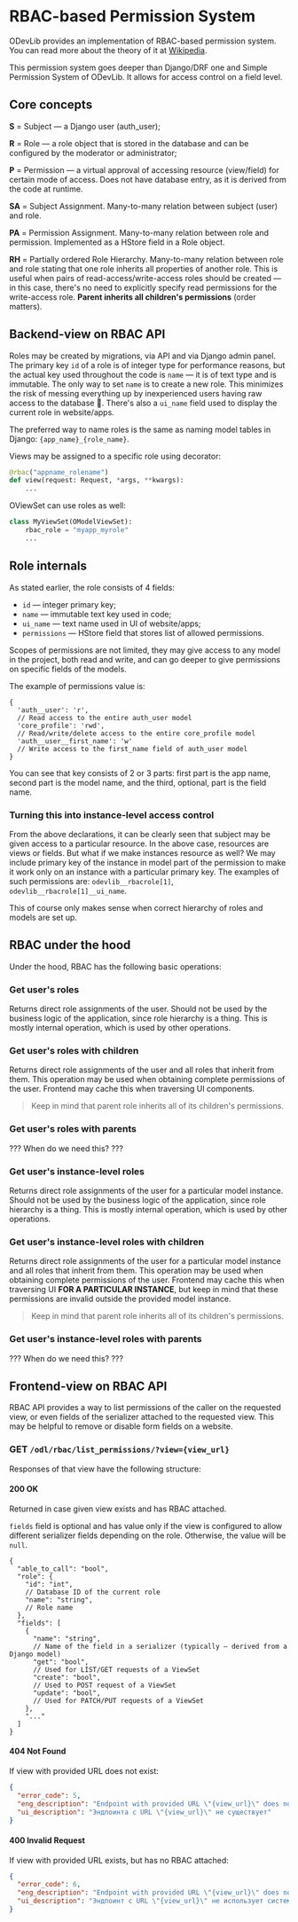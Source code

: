 # RBAC-based Permission System

ODevLib provides an implementation of RBAC-based permission system. You can read
more about the theory of it
at [Wikipedia](https://en.wikipedia.org/wiki/Role-based_access_control).

This permission system goes deeper than Django/DRF one and Simple Permission
System of ODevLib. It allows for access control on a field level.

## Core concepts

**S** = Subject — a Django user (auth_user);

**R** = Role — a role object that is stored in the database and can be
configured by the moderator or administrator;

**P** = Permission — a virtual approval of accessing resource (view/field) for
certain mode of access. Does not have database entry, as it is derived from
the code at runtime.

**SA** = Subject Assignment. Many-to-many relation between subject (user) and
role.

**PA** = Permission Assignment. Many-to-many relation between role and
permission. Implemented as a HStore field in a Role object.

**RH** = Partially ordered Role Hierarchy. Many-to-many relation between role
and role stating that one role inherits all properties of another role. This is
useful when pairs of read-access/write-access roles should be created — in this
case, there's no need to explicitly specify read permissions for the
write-access role.
**Parent inherits all children's permissions** (order matters).

## Backend-view on RBAC API

Roles may be created by migrations, via API and via Django admin panel. The
primary key `id` of a role is of integer type for performance reasons, but the
actual key used throughout the code is `name` — it is of text type and is
immutable. The only way to set `name` is to create a new role. This minimizes
the risk of messing everything up by inexperienced users having raw access to
the database 🌚. There's also a `ui_name` field used to display the current role
in website/apps.

The preferred way to name roles is the same as naming model tables in
Django: `{app_name}_{role_name}`.

Views may be assigned to a specific role using decorator:

```python
@rbac("appname_rolename")
def view(request: Request, *args, **kwargs):
    ...
```

OViewSet can use roles as well:

```python
class MyViewSet(OModelViewSet):
    rbac_role = "myapp_myrole"
    ...
```

## Role internals

As stated earlier, the role consists of 4 fields:

- `id` — integer primary key;
- `name` — immutable text key used in code;
- `ui_name` — text name used in UI of website/apps;
- `permissions` — HStore field that stores list of allowed permissions.

Scopes of permissions are not limited, they may give access to any model in the
project, both read and write, and can go deeper to give permissions on specific
fields of the models.

The example of permissions value is:

```json5
{
  'auth__user': 'r',
  // Read access to the entire auth_user model
  'core_profile': 'rwd',
  // Read/write/delete access to the entire core_profile model
  'auth__user__first_name': 'w'
  // Write access to the first_name field of auth_user model
}
```

You can see that key consists of 2 or 3 parts: first part is the app name,
second part is the model name, and the third, optional, part is the field name.

### Turning this into instance-level access control

From the above declarations, it can be clearly seen that subject may be given
access to a particular resource. In the above case, resources are views or
fields. But what if we make instances resource as well? We may include
primary key of the instance in model part of the permission to make it work
only on an instance with a particular primary key. The examples of such
permissions are: `odevlib__rbacrole[1]`, `odevlib__rbacrole[1]__ui_name`.

This of course only makes sense when correct hierarchy of roles and models
are set up.


## RBAC under the hood

Under the hood, RBAC has the following basic operations:

### Get user's roles
Returns direct role assignments of the user. Should not be used by the business logic of the application, since role
hierarchy is a thing. This is mostly internal operation, which is used by other operations.

### Get user's roles with children
Returns direct role assignments of the user and all roles that inherit from them. This operation may be used when
obtaining complete permissions of the user. Frontend may cache this when traversing UI components.

> Keep in mind that parent role inherits all of its children's permissions.

### Get user's roles with parents
??? When do we need this? ???

### Get user's instance-level roles
Returns direct role assignments of the user for a particular model instance. Should not be used by the business logic
of the application, since role hierarchy is a thing. This is mostly internal operation, which is used by other 
operations.

### Get user's instance-level roles with children
Returns direct role assignments of the user for a particular model instance and all roles that inherit from them. This
operation may be used when obtaining complete permissions of the user. Frontend may cache this when traversing UI **FOR
A PARTICULAR INSTANCE**, but keep in mind that these permissions are invalid outside the provided model instance.

> Keep in mind that parent role inherits all of its children's permissions.

### Get user's instance-level roles with parents
??? When do we need this? ???



## Frontend-view on RBAC API

RBAC API provides a way to list permissions of the caller on the requested view,
or even fields of the serializer attached to the requested view. This may be
helpful to remove or disable form fields on a website.

### GET `/odl/rbac/list_permissions/?view={view_url}`

Responses of that view have the following structure:

#### 200 OK

Returned in case given view exists and has RBAC attached.

`fields` field is optional and has value only if the view is configured to allow
different serializer fields depending on the role. Otherwise, the value will
be `null`.

```json5
{
  "able_to_call": "bool",
  "role": {
    "id": "int",
    // Database ID of the current role
    "name": "string",
    // Role name
  },
  "fields": [
    {
      "name": "string",
      // Name of the field in a serializer (typically — derived from a Django model)
      "get": "bool",
      // Used for LIST/GET requests of a ViewSet
      "create": "bool",
      // Used to POST request of a ViewSet
      "update": "bool",
      // Used for PATCH/PUT requests of a ViewSet
    },
    "..."
  ]
}  
```

#### 404 Not Found

If view with provided URL does not exist:

```json
{
  "error_code": 5,
  "eng_description": "Endpoint with provided URL \"{view_url}\" does not exist",
  "ui_description": "Эндпоинта с URL \"{view_url}\" не существует"
}  
```

#### 400 Invalid Request

If view with provided URL exists, but has no RBAC attached:

```json
{
  "error_code": 6,
  "eng_description": "Endpoint with provided URL \"{view_url}\" does not use RBAC permission system",
  "ui_description": "Эндпоинт с URL \"{view_url}\" не использует систему прав RBAC"
}  
```

